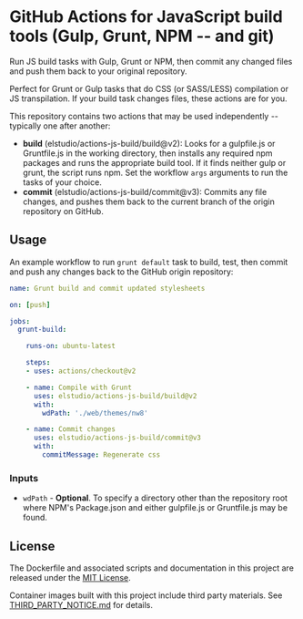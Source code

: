 # GitHub Actions for JavaScript build tools (Gulp, Grunt, NPM -- and git)

Run JS build tasks with Gulp, Grunt or NPM, then commit any changed files and push them back to your original repository.

Perfect for Grunt or Gulp tasks that do CSS (or SASS/LESS) compilation or JS transpilation.  If your build task changes files, these actions are for you.

This repository contains two actions that may be used independently -- typically one after another:

- **build** (elstudio/actions-js-build/build@v2): Looks for a gulpfile.js or Gruntfile.js in the working directory, then installs any required npm packages and runs the appropriate build tool. If it finds neither gulp or grunt, the script runs npm. Set the workflow `args` arguments to run the tasks of your choice.
- **commit** (elstudio/actions-js-build/commit@v3): Commits any file changes, and pushes them back to the current branch of the origin repository on GitHub.


## Usage

An example workflow to run `grunt default` task to build, test, then commit and push any changes back to the GitHub origin repository:

```yaml
name: Grunt build and commit updated stylesheets

on: [push]

jobs:
  grunt-build:

    runs-on: ubuntu-latest

    steps:
    - uses: actions/checkout@v2

    - name: Compile with Grunt
      uses: elstudio/actions-js-build/build@v2
      with:
        wdPath: './web/themes/nw8'

    - name: Commit changes
      uses: elstudio/actions-js-build/commit@v3
      with:
        commitMessage: Regenerate css 
```



### Inputs

* `wdPath` - **Optional**. To specify a directory other than the repository root where NPM's Package.json and either gulpfile.js or Gruntfile.js may be found.


## License

The Dockerfile and associated scripts and documentation in this project are released under the [MIT License](LICENSE).

Container images built with this project include third party materials. See [THIRD_PARTY_NOTICE.md](THIRD_PARTY_NOTICE.md) for details.
